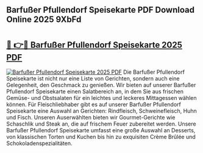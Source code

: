 ## Barfußer Pfullendorf Speisekarte PDF Download Online 2025 9XbFd

# <h2><a href="http://gc8m6l.nevu.top/?p=Barfu%c3%9fer+Pfullendorf+Speisekarte">🔗 👉🔴 Barfußer Pfullendorf Speisekarte 2025 PDF</a></h2>

[![Barfußer Pfullendorf Speisekarte 2025 PDF](https://i.imgur.com/dBaPXMq.png)](http://gc8m6l.nevu.top/?p=Barfu%c3%9fer+Pfullendorf+Speisekarte)
Die Barfußer Pfullendorf Speisekarte ist nicht nur eine Liste von Gerichten, sondern auch eine Gelegenheit, den Geschmack zu genießen. Wir bieten auf unserer Barfußer Pfullendorf Speisekarte einen Salatbereich an, in dem Sie aus frischen Gemüse- und Obstsalaten für ein leichtes und leckeres Mittagessen wählen können. Für Fleischliebhaber gibt es auf unserer Barfußer Pfullendorf Speisekarte eine Auswahl an Gerichten: Rindfleisch, Schweinefleisch, Huhn und Fisch. Unseren Auserwählten bieten wir Gourmet-Gerichte wie Schaschlik und Steak an, die auf frischem Feuer zubereitet werden. Unsere Barfußer Pfullendorf Speisekarte umfasst eine große Auswahl an Desserts, von klassischen Torten und Kuchen bis hin zu exquisiten Crème Brûlée und Schokoladenspezialitäten.
